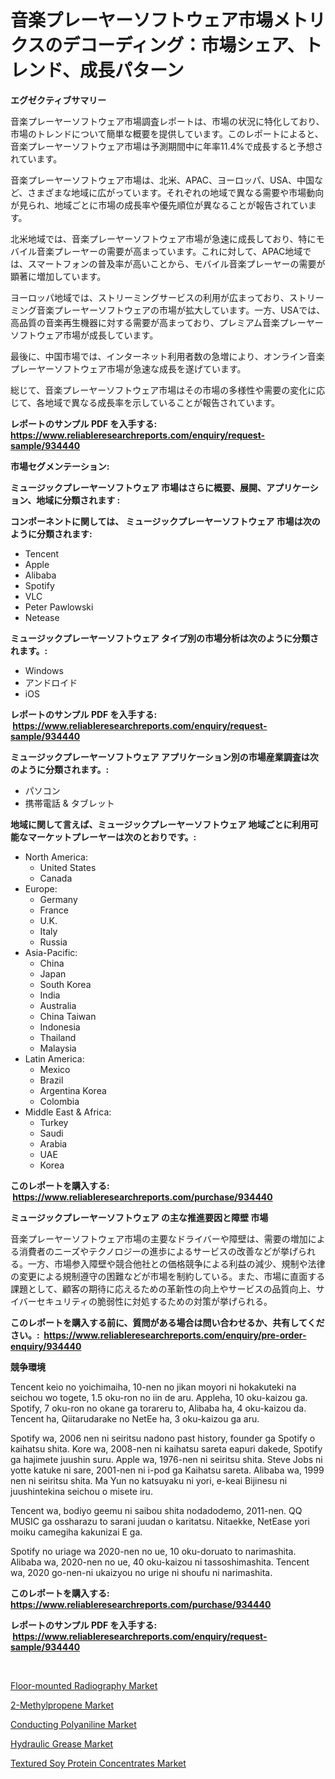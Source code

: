<p><h1>音楽プレーヤーソフトウェア市場メトリクスのデコーディング：市場シェア、トレンド、成長パターン</h1></p><p><strong>エグゼクティブサマリー</strong></p>
<p><p>音楽プレーヤーソフトウェア市場調査レポートは、市場の状況に特化しており、市場のトレンドについて簡単な概要を提供しています。このレポートによると、音楽プレーヤーソフトウェア市場は予測期間中に年率11.4%で成長すると予想されています。</p><p>音楽プレーヤーソフトウェア市場は、北米、APAC、ヨーロッパ、USA、中国など、さまざまな地域に広がっています。それぞれの地域で異なる需要や市場動向が見られ、地域ごとに市場の成長率や優先順位が異なることが報告されています。</p><p>北米地域では、音楽プレーヤーソフトウェア市場が急速に成長しており、特にモバイル音楽プレーヤーの需要が高まっています。これに対して、APAC地域では、スマートフォンの普及率が高いことから、モバイル音楽プレーヤーの需要が顕著に増加しています。</p><p>ヨーロッパ地域では、ストリーミングサービスの利用が広まっており、ストリーミング音楽プレーヤーソフトウェアの市場が拡大しています。一方、USAでは、高品質の音楽再生機器に対する需要が高まっており、プレミアム音楽プレーヤーソフトウェア市場が成長しています。</p><p>最後に、中国市場では、インターネット利用者数の急増により、オンライン音楽プレーヤーソフトウェア市場が急速な成長を遂げています。</p><p>総じて、音楽プレーヤーソフトウェア市場はその市場の多様性や需要の変化に応じて、各地域で異なる成長率を示していることが報告されています。</p></p>
<p><strong>レポートのサンプル PDF を入手する: <a href="https://www.reliableresearchreports.com/enquiry/request-sample/934440">https://www.reliableresearchreports.com/enquiry/request-sample/934440</a></strong></p>
<p><strong>市場セグメンテーション:</strong></p>
<p><strong> ミュージックプレーヤーソフトウェア 市場はさらに概要、展開、アプリケーション、地域に分類されます :</strong></p>
<p><strong>コンポーネントに関しては、 ミュージックプレーヤーソフトウェア 市場は次のように分類されます: &nbsp;</strong></p>
<p><ul><li>Tencent</li><li>Apple</li><li>Alibaba</li><li>Spotify</li><li>VLC</li><li>Peter Pawlowski</li><li>Netease</li></ul></p>
<p><strong> ミュージックプレーヤーソフトウェア タイプ別の市場分析は次のように分類されます。:</strong></p>
<p><ul><li>Windows</li><li>アンドロイド</li><li>iOS</li></ul></p>
<p><strong>レポートのサンプル PDF を入手する: &nbsp;<a href="https://www.reliableresearchreports.com/enquiry/request-sample/934440">https://www.reliableresearchreports.com/enquiry/request-sample/934440</a></strong></p>
<p><strong> ミュージックプレーヤーソフトウェア アプリケーション別の市場産業調査は次のように分類されます。:</strong></p>
<p><ul><li>パソコン</li><li>携帯電話 & タブレット</li></ul></p>
<p><strong>地域に関して言えば、ミュージックプレーヤーソフトウェア 地域ごとに利用可能なマーケットプレーヤーは次のとおりです。:</strong></p>
<p><ul>
    <li>
        North America:
        <ul>
            <li>United States</li>
            <li>Canada</li>
        </ul>
    </li>
    <li>
        Europe:
        <ul>
            <li>Germany</li>
            <li>France</li>
            <li>U.K.</li>
            <li>Italy</li>
            <li>Russia</li>
        </ul>
    </li>
    <li>
        Asia-Pacific:
        <ul>
            <li>China</li>
            <li>Japan</li>
            <li>South Korea</li>
            <li>India</li>
            <li>Australia</li>
            <li>China Taiwan</li>
            <li>Indonesia</li>
            <li>Thailand</li>
            <li>Malaysia</li>
        </ul>
    </li>
    <li>
        Latin America:
        <ul>
            <li>Mexico</li>
            <li>Brazil</li>
            <li>Argentina Korea</li>
            <li>Colombia</li>
        </ul>
    </li>
    <li>
        Middle East & Africa:
        <ul>
            <li>Turkey</li>
            <li>Saudi</li>
            <li>Arabia</li>
            <li>UAE</li>
            <li>Korea</li>
        </ul>
    </li>
    </ul></p>
<p><strong>このレポートを購入する: &nbsp;<a href="https://www.reliableresearchreports.com/purchase/934440">https://www.reliableresearchreports.com/purchase/934440</a></strong></p>
<p><strong>ミュージックプレーヤーソフトウェア の主な推進要因と障壁 市場</strong></p>
<p><p>音楽プレーヤーソフトウェア市場の主要なドライバーや障壁は、需要の増加による消費者のニーズやテクノロジーの進歩によるサービスの改善などが挙げられる。一方、市場参入障壁や競合他社との価格競争による利益の減少、規制や法律の変更による規制遵守の困難などが市場を制約している。また、市場に直面する課題として、顧客の期待に応えるための革新性の向上やサービスの品質向上、サイバーセキュリティの脆弱性に対処するための対策が挙げられる。</p></p>
<p><strong>このレポートを購入する前に、質問がある場合は問い合わせるか、共有してください。:&nbsp; <a href="https://www.reliableresearchreports.com/enquiry/pre-order-enquiry/934440">https://www.reliableresearchreports.com/enquiry/pre-order-enquiry/934440</a></strong></p>
<p><strong>競争環境</strong></p>
<p><p>Tencent keio no yoichimaiha, 10-nen no jikan moyori ni hokakuteki na seichou wo togete, 1.5 oku-ron no iin de aru. Appleha, 10 oku-kaizou ga. Spotify, 7 oku-ron no okane ga torareru to, Alibaba ha, 4 oku-kaizou da. Tencent ha, Qiitarudarake no NetEe ha, 3 oku-kaizou ga aru.</p><p>Spotify wa, 2006 nen ni seiritsu nadono past history, founder ga Spotify o kaihatsu shita. Kore wa, 2008-nen ni kaihatsu sareta eapuri dakede, Spotify ga hajimete juushin suru. Apple wa, 1976-nen ni seiritsu shita. Steve Jobs ni yotte katuke ni sare, 2001-nen ni i-pod ga Kaihatsu sareta. Alibaba wa, 1999 nen ni seiritsu shita. Ma Yun no katsuyaku ni yori, e-keai Bijinesu ni juushintekina seichou o misete iru.</p><p>Tencent wa, bodiyo geemu ni saibou shita nodadodemo, 2011-nen. QQ MUSIC ga ossharazu to sarani juudan o karitatsu. Nitaekke, NetEase yori moiku camegiha kakunizai E ga.</p><p>Spotify no uriage wa 2020-nen no ue, 10 oku-doruato to narimashita. Alibaba wa, 2020-nen no ue, 40 oku-kaizou ni tassoshimashita. Tencent wa, 2020 go-nen-ni ukaizyou no urige ni shoufu ni narimashita.</p></p>
<p><strong>このレポートを購入する: &nbsp; <a href="https://www.reliableresearchreports.com/purchase/934440">https://www.reliableresearchreports.com/purchase/934440</a></strong></p>
<p><strong>レポートのサンプル PDF を入手する: &nbsp;<a href="https://www.reliableresearchreports.com/enquiry/request-sample/934440">https://www.reliableresearchreports.com/enquiry/request-sample/934440</a></strong><strong></strong></p>
<p>&nbsp;</p>
<p><p><a href="https://github.com/jhcraigie/Market-Research-Report-List-2/blob/main/floor-mounted-radiography-market.md">Floor-mounted Radiography Market</a></p><p><a href="https://angry-finch-aaf.notion.site/2-Methylpropene-Market-Size-Growth-Outlook-from-2024-to-2031-projecting-at-Market-s-Trends-Analysi-b78052c2f32048ba8fa4466af0747cdc">2-Methylpropene Market</a></p><p><a href="https://view.publitas.com/reportprime-1/conducting-polyaniline-market-with-the-goal-of-estimating-the-market-size-and-future-growth-potential-of-various-market-segments-based-on-component-applications-end-user-and-region/">Conducting Polyaniline Market</a></p><p><a href="https://view.publitas.com/reportprime-1/hydraulic-grease-market-analysis-examines-its-scope-on-growth-opportunities-and-forecasted-trends-spanning-from-2024-to-2031/">Hydraulic Grease Market</a></p><p><a href="https://faithful-glue-af3.notion.site/Textured-Soy-Protein-Concentrates-Market-Dynamics-2024-2031-Also-about-Its-Market-Trends-Projectio-3487cebf21394676a80e97423e585186">Textured Soy Protein Concentrates Market</a></p></p>